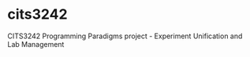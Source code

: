 cits3242
========

CITS3242 Programming Paradigms project - Experiment Unification and Lab Management
